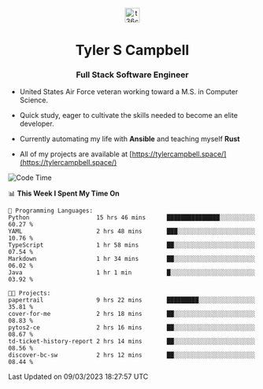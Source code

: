 <p align="center">
<a href="https://www.linkedin.com/in/t36campbell" target="blank"><img align="center" src="https://ik.imagekit.io/t36campbell/Portfolio/linkedin.png.original_m8bbGgPh6.png" alt="t36campbell" height="30" width="30" /></a>
</p>
<h1 align="center">Tyler S Campbell</h1>
<h3 align="center">Full Stack Software Engineer</h3>

* United States Air Force veteran working toward a M.S. in Computer Science.

* Quick study, eager to cultivate the skills needed to become an elite developer.

* Currently automating my life with **Ansible** and teaching myself **Rust**

* All of my projects are available at [https://tylercampbell.space/](https://tylercampbell.space/)

<!--START_SECTION:waka-->
![Code Time](http://img.shields.io/badge/Code%20Time-2%2C253%20hrs%2044%20mins-blue)

📊 **This Week I Spent My Time On** 

```text
💬 Programming Languages: 
Python                   15 hrs 46 mins      ███████████████░░░░░░░░░░   60.27 % 
YAML                     2 hrs 48 mins       ███░░░░░░░░░░░░░░░░░░░░░░   10.76 % 
TypeScript               1 hr 58 mins        ██░░░░░░░░░░░░░░░░░░░░░░░   07.54 % 
Markdown                 1 hr 34 mins        ██░░░░░░░░░░░░░░░░░░░░░░░   06.02 % 
Java                     1 hr 1 min          █░░░░░░░░░░░░░░░░░░░░░░░░   03.92 % 

🐱‍💻 Projects: 
papertrail               9 hrs 22 mins       █████████░░░░░░░░░░░░░░░░   35.81 % 
cover-for-me             2 hrs 18 mins       ██░░░░░░░░░░░░░░░░░░░░░░░   08.83 % 
pytos2-ce                2 hrs 16 mins       ██░░░░░░░░░░░░░░░░░░░░░░░   08.67 % 
td-ticket-history-report 2 hrs 14 mins       ██░░░░░░░░░░░░░░░░░░░░░░░   08.56 % 
discover-bc-sw           2 hrs 12 mins       ██░░░░░░░░░░░░░░░░░░░░░░░   08.44 % 
```


 Last Updated on 09/03/2023 18:27:57 UTC
<!--END_SECTION:waka-->
